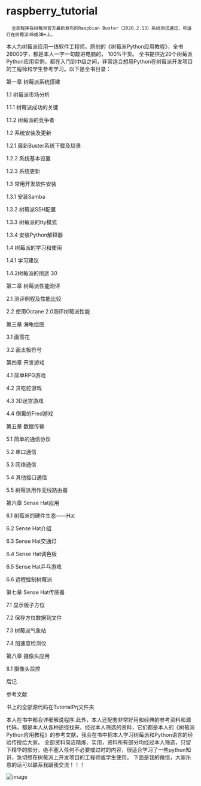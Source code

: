 # raspberry_tutorial

      全部程序在树莓派官方最新发布的Raspbian Buster（2020.2.13）系统调试通过，可运行在树莓派4B或3B+上。
本人为树莓派应用一线软件工程师，原创的《树莓派Python应用教程》，全书26000字，都是本人一字一句敲进电脑的， 100%干货。
全书提供近20个树莓派Python应用实例，都在入门到中级之间，非常适合想用Python在树莓派开发项目的工程师和学生参考学习。以下是全书目录：

第一章	树莓派系统搭建	

1.1 树莓派市场分析	

1.1.1 树莓派成功的关键	

1.1.2  树莓派的竞争者	

1.2 系统安装及更新	

1.2.1 最新Buster系统下载及烧录	

1.2.2 系统基本设置	

1.2.3 系统更新	

1.3 常用开发软件安装	

1.3.1 安装Samba	

1.3.2 树莓派SSH配置	

1.3.3 树莓派的tty模式	

1.3.4 安装Python解释器	

1.4 树莓派的学习和使用	

1.4.1 学习建议	

1.4.2树莓派的用途	30

第二章	树莓派性能测评	

2.1 测评例程及性能比较	

2.2 使用Octane 2.0测评树莓派性能	

第三章	海龟绘图	

3.1 画雪花	

3.2 画太极符号	

第四章	开发游戏	

4.1 简单RPG游戏	

4.2 贪吃蛇游戏	

4.3 3D迷宫游戏	

4.4 倒霉的Fred游戏	

第五章	数据传输	

5.1 简单的通信协议	

5.2 串口通信	

5.3 网络通信	

5.4 其他接口通信	

5.5 树莓派用作无线路由器	

第六章	Sense Hat应用	

6.1 树莓派的硬件生态——Hat	

6.2 Sense Hat介绍	

6.3 Sense Hat交通灯	

6.4 Sense Hat调色板	

6.5 Sense Hat乒乓游戏	

6.6 远程控制树莓派	

第七章	Sense Hat传感器	

7.1 显示板子方位	

7.2 保存方位数据到文件	

7.3 树莓派气象站	

7.4 加速度检测仪	

第八章 摄像头应用	

8.1 摄像头监控	

后记	

参考文献	
 
书上的全部源代码在TutorialPrj文件夹

本人在书中都会详细解说程序.此外，本人还配套非常好用和经典的参考资料和源代码，都是本人从各种途径找来，经过本人筛选的资料，它们都是本人的《树莓派Python应用教程》的参考文献，我会在书中把本人学习树莓派和Python语言的经验传授给大家。
全部资料简洁精炼、实用，资料所有部分均经过本人筛选，只留下精华的部分，绝不塞入任何不必要或过时的内容，很适合学习了一些python知识，急切想在树莓派上开发项目的工程师或学生使用。
下面是我的微信，大家乐意的话可以联系我跟我交流！！！

![image](https://github.com/wxlscm/raspberry_tutorial/blob/main/TutorialPrj/WeChat%20Image_20211109085112.jpg)

